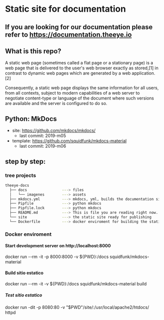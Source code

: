 # Static site for documentation

## If you are looking for our documentation please refer to https://documentation.theeye.io

## What is this repo?
A static web page (sometimes called a flat page or a stationary page) is a web page that is delivered to the user's web browser exactly as stored,[1] in contrast to dynamic web pages which are generated by a web application.[2]

Consequently, a static web page displays the same information for all users, from all contexts, subject to modern capabilities of a web server to negotiate content-type or language of the document where such versions are available and the server is configured to do so.

## Python: MkDocs
- site: https://github.com/mkdocs/mkdocs/
  - last commit: 2019-m05
- template: https://github.com/squidfunk/mkdocs-material
  - last commit: 2019-m06


## step by step:

### tree projects

```bash
theeye-docs
  ├── docs                ---> files 
  │   └── imagenes        ---> assets
  ├── mkdocs.yml          ---> mkdocs, yml, builds the documentation site itself
  ├── Pipfile             ---> python mkdocs
  ├── Pipfile.lock        ---> python mkdocs
  ├── README.md           ---> This is file you are reading right now.
  └── site                ---> the static site ready for publishing
  └── Dockerfile          ---> docker enviroment for building the static site
```

### Docker enviroment

#### Start development server on http://localhost:8000
docker run --rm -it -p 8000:8000 -v ${PWD}:/docs squidfunk/mkdocs-material

#### Build sitio estatico
docker run --rm -it -v ${PWD}:/docs squidfunk/mkdocs-material build

##### Test sitio estatico
docker run -dit  -p 8080:80 -v "$PWD"/site/:/usr/local/apache2/htdocs/ httpd
